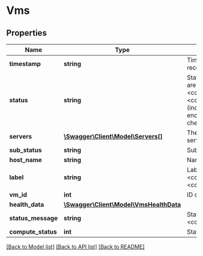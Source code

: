 # Vms

## Properties
Name | Type | Description | Notes
------------ | ------------- | ------------- | -------------
**timestamp** | **string** | Time at which the status was recorded (UTC). | [optional] 
**status** | **string** | Status of the VM. Valid values are &lt;code&gt;UP&lt;/code&gt;, &lt;code&gt;DOWN&lt;/code&gt;, or &lt;code&gt;ERROR&lt;/code&gt; (indicating a system error was encountered during health check). | [optional] 
**servers** | [**\Swagger\Client\Model\Servers[]**](Servers.md) | The health details of MySQL server(s) running on a VM. | [optional] 
**sub_status** | **string** | Sub-status of the VM. | [optional] 
**host_name** | **string** | Name of the host. | [optional] 
**label** | **string** | Labels of the VM. For example, &lt;code&gt;mysql&lt;/code&gt;, &lt;code&gt;MYSQL_SERVER&lt;/code&gt;. | [optional] 
**vm_id** | **int** | ID of the VM. | [optional] 
**health_data** | [**\Swagger\Client\Model\VmsHealthData**](VmsHealthData.md) |  | [optional] 
**status_message** | **string** | Status message, such as &lt;code&gt;VM running&lt;/code&gt;. | [optional] 
**compute_status** | **int** | Status of the compute node. | [optional] 

[[Back to Model list]](../README.md#documentation-for-models) [[Back to API list]](../README.md#documentation-for-api-endpoints) [[Back to README]](../README.md)


